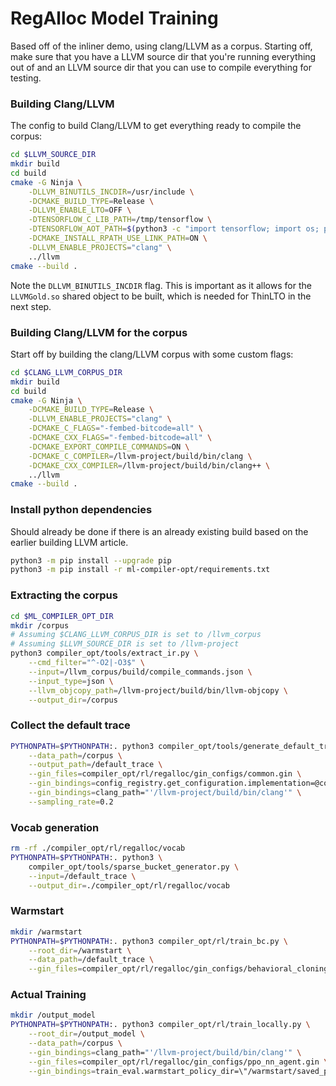 # RegAlloc Model Training

Based off of the inliner demo, using clang/LLVM as a corpus. Starting off, make sure that you have a LLVM source dir that you're running everything out of and an LLVM source dir that you can use to compile everything for testing.

### Building Clang/LLVM

The config to build Clang/LLVM to get everything ready to compile the corpus:

```bash
cd $LLVM_SOURCE_DIR
mkdir build
cd build
cmake -G Ninja \
    -DLLVM_BINUTILS_INCDIR=/usr/include \
    -DCMAKE_BUILD_TYPE=Release \
    -DLLVM_ENABLE_LTO=OFF \
    -DTENSORFLOW_C_LIB_PATH=/tmp/tensorflow \
    -DTENSORFLOW_AOT_PATH=$(python3 -c "import tensorflow; import os; print(os.path.dirname(tensorflow.__file__))") \
    -DCMAKE_INSTALL_RPATH_USE_LINK_PATH=ON \
    -DLLVM_ENABLE_PROJECTS="clang" \
    ../llvm
cmake --build .
```

Note the `DLLVM_BINUTILS_INCDIR` flag. This is important as it allows for the `LLVMGold.so` shared object to be built, which is needed for ThinLTO in the next step.

### Building Clang/LLVM for the corpus

Start off by building the clang/LLVM corpus with some custom flags:

```bash
cd $CLANG_LLVM_CORPUS_DIR
mkdir build
cd build
cmake -G Ninja \
    -DCMAKE_BUILD_TYPE=Release \
    -DLLVM_ENABLE_PROJECTS="clang" \
    -DCMAKE_C_FLAGS="-fembed-bitcode=all" \
    -DCMAKE_CXX_FLAGS="-fembed-bitcode=all" \
    -DCMAKE_EXPORT_COMPILE_COMMANDS=ON \
    -DCMAKE_C_COMPILER=/llvm-project/build/bin/clang \
    -DCMAKE_CXX_COMPILER=/llvm-project/build/bin/clang++ \
    ../llvm
cmake --build .
```

### Install python dependencies

Should already be done if there is an already existing build based on the earlier building LLVM article.

```bash
python3 -m pip install --upgrade pip
python3 -m pip install -r ml-compiler-opt/requirements.txt
```

### Extracting the corpus

```bash
cd $ML_COMPILER_OPT_DIR
mkdir /corpus
# Assuming $CLANG_LLVM_CORPUS_DIR is set to /llvm_corpus
# Assuming $LLVM_SOURCE_DIR is set to /llvm-project
python3 compiler_opt/tools/extract_ir.py \
    --cmd_filter="^-O2|-O3$" \
    --input=/llvm_corpus/build/compile_commands.json \
    --input_type=json \
    --llvm_objcopy_path=/llvm-project/build/bin/llvm-objcopy \
    --output_dir=/corpus
```

### Collect the default trace

```bash
PYTHONPATH=$PYTHONPATH:. python3 compiler_opt/tools/generate_default_trace.py \
    --data_path=/corpus \
    --output_path=/default_trace \
    --gin_files=compiler_opt/rl/regalloc/gin_configs/common.gin \
    --gin_bindings=config_registry.get_configuration.implementation=@configs.RegallocEvictionConfig \
    --gin_bindings=clang_path="'/llvm-project/build/bin/clang'" \
    --sampling_rate=0.2
```

### Vocab generation

```bash
rm -rf ./compiler_opt/rl/regalloc/vocab
PYTHONPATH=$PYTHONPATH:. python3 \
    compiler_opt/tools/sparse_bucket_generator.py \
    --input=/default_trace \
    --output_dir=./compiler_opt/rl/regalloc/vocab
```

### Warmstart

```bash
mkdir /warmstart
PYTHONPATH=$PYTHONPATH:. python3 compiler_opt/rl/train_bc.py \
    --root_dir=/warmstart \
    --data_path=/default_trace \
    --gin_files=compiler_opt/rl/regalloc/gin_configs/behavioral_cloning_nn_agent.gin
```

### Actual Training

```bash
mkdir /output_model
PYTHONPATH=$PYTHONPATH:. python3 compiler_opt/rl/train_locally.py \
    --root_dir=/output_model \
    --data_path=/corpus \
    --gin_bindings=clang_path="'/llvm-project/build/bin/clang'" \
    --gin_files=compiler_opt/rl/regalloc/gin_configs/ppo_nn_agent.gin \
    --gin_bindings=train_eval.warmstart_policy_dir=\"/warmstart/saved_policy\"
```

